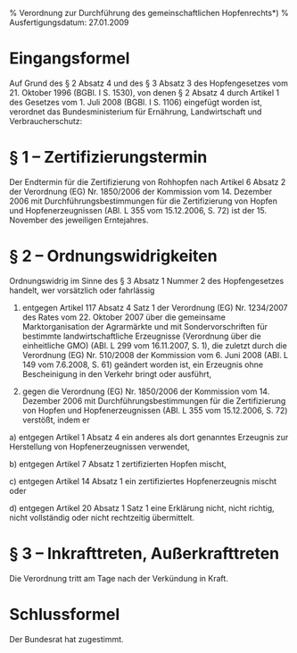 % Verordnung zur Durchführung des gemeinschaftlichen Hopfenrechts*)
% Ausfertigungsdatum: 27.01.2009
 
# Eingangsformel

Auf Grund des § 2 Absatz 4 und des § 3 Absatz 3 des Hopfengesetzes vom 21. Oktober 1996 (BGBl. I S. 1530), von denen § 2 Absatz 4 durch Artikel 1 des Gesetzes vom 1. Juli 2008 (BGBl. I S. 1106) eingefügt worden ist, verordnet das Bundesministerium für Ernährung, Landwirtschaft und Verbraucherschutz:

# § 1 – Zertifizierungstermin

Der Endtermin für die Zertifizierung von Rohhopfen nach Artikel 6 Absatz 2 der Verordnung (EG) Nr. 1850/2006 der Kommission vom 14. Dezember 2006 mit Durchführungsbestimmungen für die Zertifizierung von Hopfen und Hopfenerzeugnissen (ABl. L 355 vom 15.12.2006, S. 72) ist der 15. November des jeweiligen Erntejahres.

# § 2 – Ordnungswidrigkeiten

Ordnungswidrig im Sinne des § 3 Absatz 1 Nummer 2 des Hopfengesetzes handelt, wer vorsätzlich oder fahrlässig

1. entgegen Artikel 117 Absatz 4 Satz 1 der Verordnung (EG) Nr. 1234/2007 des Rates vom 22. Oktober 2007 über die gemeinsame Marktorganisation der Agrarmärkte und mit Sondervorschriften für bestimmte landwirtschaftliche Erzeugnisse (Verordnung über die einheitliche GMO) (ABl. L 299 vom 16.11.2007, S. 1), die zuletzt durch die Verordnung (EG) Nr. 510/2008 der Kommission vom 6. Juni 2008 (ABl. L 149 vom 7.6.2008, S. 61) geändert worden ist, ein Erzeugnis ohne Bescheinigung in den Verkehr bringt oder ausführt,

2. gegen die Verordnung (EG) Nr. 1850/2006 der Kommission vom 14. Dezember 2006 mit Durchführungsbestimmungen für die Zertifizierung von Hopfen und Hopfenerzeugnissen (ABl. L 355 vom 15.12.2006, S. 72) verstößt, indem er

a) entgegen Artikel 1 Absatz 4 ein anderes als dort genanntes Erzeugnis zur Herstellung von Hopfenerzeugnissen verwendet,

b) entgegen Artikel 7 Absatz 1 zertifizierten Hopfen mischt,

c) entgegen Artikel 14 Absatz 1 ein zertifiziertes Hopfenerzeugnis mischt oder

d) entgegen Artikel 20 Absatz 1 Satz 1 eine Erklärung nicht, nicht richtig, nicht vollständig oder nicht rechtzeitig übermittelt.

# § 3 – Inkrafttreten, Außerkrafttreten

Die Verordnung tritt am Tage nach der Verkündung in Kraft.

# Schlussformel

Der Bundesrat hat zugestimmt.
